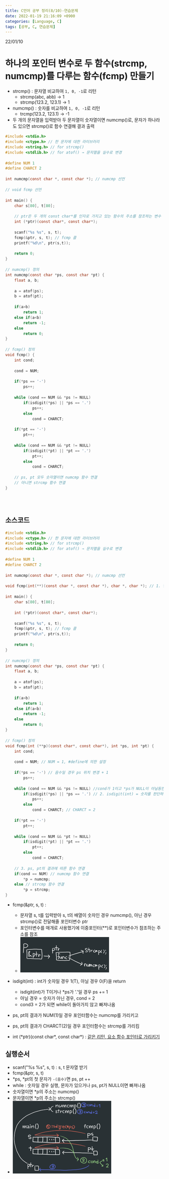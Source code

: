 ```yaml
---
title: C언어 공부 정리(8/10)-연습문제
date: 2022-01-19 21:16:09 +0900
categories: [Language, C]
tags: [공부, C, 연습문제]
---
```


22/01/10
# 하나의 포인터 변수로 두 함수(strcmp, numcmp)를 다루는 함수(fcmp) 만들기
- strcmp() : 문자열 비교하여 `1, 0, -1`로 리턴
  - strcmp(abc, abb) → 1
  - strcmp(123.2, 123.1) → 1
- numcmp() : 숫자를 비교하여 `1, 0, -1`로 리턴
  - trcmp(123.2, 123.1) → -1
- 두 개의 문자열을 입력받아 두 문자열이 숫자열이면 numcmp()로, 문자가 하나라도 있으면 strcmp()로 함수 연결해 결과 출력

```c
#include <stdio.h>
#include <ctype.h> // 한 문자에 대한 라이브러리
#include <string.h> // for strcmp()
#include <stdlib.h> // for atof() → 문자열을 실수로 변경

#define NUM 1
#define CHARCT 2

int numcmp(const char *, const char *); // numcmp 선언

// void fcmp 선언

int main() {
    char s[80], t[80];

    // ptr은 두 개의 const char*를 인자로 가지고 있는 함수의 주소를 참조하는 변수
    int (*ptr)(const char*, const char*);

    scanf("%s %s", s, t);
    fcmp(&ptr, s, t); // fcmp 콜
    printf("%d\n", ptr(s,t));

    return 0;
}

// numcmp() 정의
int numcmp(const char *ps, const char *pt) {
    float a, b;

    a = atof(ps);
    b = atof(pt);

    if(a>b)
        return 1;
    else if(a<b)
        return -1;
    else
        return 0;
}

// fcmp() 정의
void fcmp() {
    int cond;

    cond = NUM;

    if(*ps == '-')
        ps++;
    
    while (cond == NUM && *ps != NULL)
        if(isdigit(*ps) || *ps == '.')
            ps++;
        else
            cond = CHARCT;

    if(*pt == '-')
        pt++;
    
    while (cond == NUM && *pt != NULL)
        if(isdigit(*pt) || *pt == '.')
            pt++;
        else
            cond = CHARCT;

    // ps, pt 모두 숫자열이면 numcmp 함수 연결
    // 아니면 strcmp 함수 연결
}
```
<br>
<br>

## 소스코드

```c
#include <stdio.h>
#include <ctype.h> // 한 문자에 대한 라이브러리
#include <string.h> // for strcmp()
#include <stdlib.h> // for atof() → 문자열을 실수로 변경

#define NUM 1
#define CHARCT 2

int numcmp(const char *, const char *); // numcmp 선언

void fcmp(int(**)(const char *, const char *), char *, char *); // 1. fcmp 선언

int main() {
    char s[80], t[80];

    int (*ptr)(const char*, const char*);

    scanf("%s %s", s, t);
    fcmp(&ptr, s, t); // fcmp 콜
    printf("%d\n", ptr(s,t));

    return 0;
}

// numcmp() 정의
int numcmp(const char *ps, const char *pt) {
    float a, b;

    a = atof(ps);
    b = atof(pt);

    if(a>b)
        return 1;
    else if(a<b)
        return -1;
    else
        return 0;
}

// fcmp() 정의
void fcmp(int (**p)(const char*, const char*), int *ps, int *pt) {
    int cond;

    cond = NUM; // NUM = 1, #define에 의한 설정

    if(*ps == '-') // 음수일 경우 ps 위치 변경 + 1
        ps++;
    
    while (cond == NUM && *ps != NULL) //cond가 1이고 *ps가 NULL이 아닐동안 roop
        if(isdigit(*ps) || *ps == '.') // 2. isdigit(int) = 숫자를 판단하는 함수
            ps++;
        else
            cond = CHARCT; // CHARCT = 2

    if(*pt == '-')
        pt++;
    
    while (cond == NUM && *pt != NULL)
        if(isdigit(*pt) || *pt == '.')
            pt++;
        else
            cond = CHARCT;

    // 3. ps, pt의 결과에 따른 함수 연결
    if(cond == NUM) // numcmp 함수 연결
        *p = numcmp;
    else // strcmp 함수 연결
        *p = strcmp;
}
```

- fcmp(&ptr, s, t) :
  - 문자열 s, t를 입력받아 s, t의 배열이 숫자인 경우 numcmp(), 아닌 경우 strcmp()로 전달해줄 포인터변수 ptr
  - 포인터변수를 매개로 사용했기에 이중포인터(\*\*)로 포인터변수가 참조하는 주소를 참조
  - ![**p&ptr](../../../assets/imgs/C_08_fcmp_1.png)

- isdigit(int) : int가 숫자일 경우 1(T), 아닐 경우 0(F)을 return
  - isdigit(int)가 T이거나 *ps가 '.'일 경우 ps += 1
  - 아닐 경우 = 숫자가 아닌 경우, cond = 2
  - cond3 = 2가 되면 while이 돌아가지 않고 빠져나옴

- ps, pt의 결과가 NUM(1)일 경우 포인터함수는 numcmp를 가리키고
- ps, pt의 결과가 CHARCT(2)일 경우 포인터함수는 strcmp를 가리킴

- int (\*ptr)(const char\*, const char\*) : [같은 리턴, 요소 함수 포인터로 가리키기](https://bymin0.github.io/posts/C%EC%96%B8%EC%96%B4-%EA%B3%B5%EB%B6%80-%EC%A0%95%EB%A6%AC(6-3)/#5-%EA%B0%99%EC%9D%80-%EB%A6%AC%ED%84%B4-%EC%9A%94%EC%86%8C-%ED%95%A8%EC%88%98-%ED%8F%AC%EC%9D%B8%ED%84%B0%EB%A1%9C-%EA%B0%80%EB%A6%AC%ED%82%A4%EA%B8%B0)

## 실행순서
- scanf("%s %s", s, t) : s, t 문자열 받기
- fcmp(&ptr, s, t)
- *ps, *pt의 첫 문자가 `-(음수)`면 ps, pt ++
- while : 숫자일 경우 실행, 문자가 있으거나 ps, pt가 NULL이면 빠져나옴
- 숫자열이면 *p의 주소는 numcmp()
- 문자열이면 *p의 주소는 strcmp()
- ![실행순서](../../../assets/imgs/C_08_fcmp_2.png)